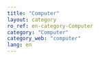```yaml
---
title: "Computer"
layout: category
ro_ref: en-category-Computer
category: "Computer"
category_web: "computer"
lang: en
---
```

